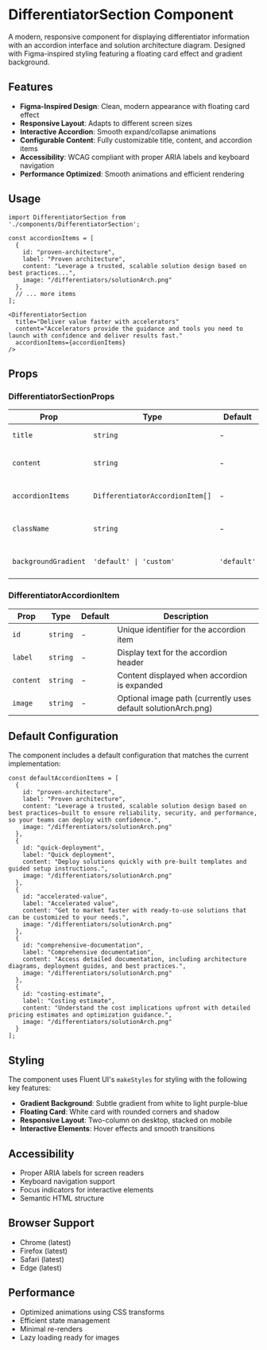 # DifferentiatorSection Component

A modern, responsive component for displaying differentiator information with an accordion interface and solution architecture diagram. Designed with Figma-inspired styling featuring a floating card effect and gradient background.

## Features

- **Figma-Inspired Design**: Clean, modern appearance with floating card effect
- **Responsive Layout**: Adapts to different screen sizes
- **Interactive Accordion**: Smooth expand/collapse animations
- **Configurable Content**: Fully customizable title, content, and accordion items
- **Accessibility**: WCAG compliant with proper ARIA labels and keyboard navigation
- **Performance Optimized**: Smooth animations and efficient rendering

## Usage

```tsx
import DifferentiatorSection from './components/DifferentiatorSection';

const accordionItems = [
  {
    id: "proven-architecture",
    label: "Proven architecture",
    content: "Leverage a trusted, scalable solution design based on best practices...",
    image: "/differentiators/solutionArch.png"
  },
  // ... more items
];

<DifferentiatorSection
  title="Deliver value faster with accelerators"
  content="Accelerators provide the guidance and tools you need to launch with confidence and deliver results fast."
  accordionItems={accordionItems}
/>
```

## Props

### DifferentiatorSectionProps

| Prop | Type | Default | Description |
|------|------|---------|-------------|
| `title` | `string` | - | Main section title |
| `content` | `string` | - | Section description text |
| `accordionItems` | `DifferentiatorAccordionItem[]` | - | Array of accordion items |
| `className` | `string` | - | Additional CSS classes |
| `backgroundGradient` | `'default' \| 'custom'` | `'default'` | Background gradient style |

### DifferentiatorAccordionItem

| Prop | Type | Default | Description |
|------|------|---------|-------------|
| `id` | `string` | - | Unique identifier for the accordion item |
| `label` | `string` | - | Display text for the accordion header |
| `content` | `string` | - | Content displayed when accordion is expanded |
| `image` | `string` | - | Optional image path (currently uses default solutionArch.png) |

## Default Configuration

The component includes a default configuration that matches the current implementation:

```tsx
const defaultAccordionItems = [
  {
    id: "proven-architecture",
    label: "Proven architecture",
    content: "Leverage a trusted, scalable solution design based on best practices—built to ensure reliability, security, and performance, so your teams can deploy with confidence.",
    image: "/differentiators/solutionArch.png"
  },
  {
    id: "quick-deployment",
    label: "Quick deployment",
    content: "Deploy solutions quickly with pre-built templates and guided setup instructions.",
    image: "/differentiators/solutionArch.png"
  },
  {
    id: "accelerated-value",
    label: "Accelerated value",
    content: "Get to market faster with ready-to-use solutions that can be customized to your needs.",
    image: "/differentiators/solutionArch.png"
  },
  {
    id: "comprehensive-documentation",
    label: "Comprehensive documentation",
    content: "Access detailed documentation, including architecture diagrams, deployment guides, and best practices.",
    image: "/differentiators/solutionArch.png"
  },
  {
    id: "costing-estimate",
    label: "Costing estimate",
    content: "Understand the cost implications upfront with detailed pricing estimates and optimization guidance.",
    image: "/differentiators/solutionArch.png"
  }
];
```

## Styling

The component uses Fluent UI's `makeStyles` for styling with the following key features:

- **Gradient Background**: Subtle gradient from white to light purple-blue
- **Floating Card**: White card with rounded corners and shadow
- **Responsive Layout**: Two-column on desktop, stacked on mobile
- **Interactive Elements**: Hover effects and smooth transitions

## Accessibility

- Proper ARIA labels for screen readers
- Keyboard navigation support
- Focus indicators for interactive elements
- Semantic HTML structure

## Browser Support

- Chrome (latest)
- Firefox (latest)
- Safari (latest)
- Edge (latest)

## Performance

- Optimized animations using CSS transforms
- Efficient state management
- Minimal re-renders
- Lazy loading ready for images 